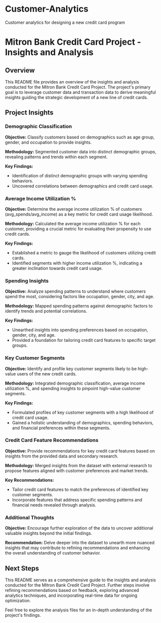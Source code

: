 # Customer-Analytics
Customer analytics for designing a new credit card program

# Mitron Bank Credit Card Project - Insights and Analysis

## Overview

This README file provides an overview of the insights and analysis conducted for the Mitron Bank Credit Card Project. The project's primary goal is to leverage customer data and transaction data to derive meaningful insights guiding the strategic development of a new line of credit cards.

## Project Insights

### Demographic Classification

**Objective:** Classify customers based on demographics such as age group, gender, and occupation to provide insights.

**Methodology:** Segmented customer data into distinct demographic groups, revealing patterns and trends within each segment.

**Key Findings:**
- Identification of distinct demographic groups with varying spending behaviors.
- Uncovered correlations between demographics and credit card usage.

### Average Income Utilization %

**Objective:** Determine the average income utilization % of customers (avg_spends/avg_income) as a key metric for credit card usage likelihood.

**Methodology:** Calculated the average income utilization % for each customer, providing a crucial metric for evaluating their propensity to use credit cards.

**Key Findings:**
- Established a metric to gauge the likelihood of customers utilizing credit cards.
- Identified segments with higher income utilization %, indicating a greater inclination towards credit card usage.

### Spending Insights

**Objective:** Analyze spending patterns to understand where customers spend the most, considering factors like occupation, gender, city, and age.

**Methodology:** Mapped spending patterns against demographic factors to identify trends and potential correlations.

**Key Findings:**
- Unearthed insights into spending preferences based on occupation, gender, city, and age.
- Provided a foundation for tailoring credit card features to specific target groups.

### Key Customer Segments

**Objective:** Identify and profile key customer segments likely to be high-value users of the new credit cards.

**Methodology:** Integrated demographic classification, average income utilization %, and spending insights to pinpoint high-value customer segments.

**Key Findings:**
- Formulated profiles of key customer segments with a high likelihood of credit card usage.
- Gained a holistic understanding of demographics, spending behaviors, and financial preferences within these segments.

### Credit Card Feature Recommendations

**Objective:** Provide recommendations for key credit card features based on insights from the provided data and secondary research.

**Methodology:** Merged insights from the dataset with external research to propose features aligned with customer preferences and market trends.

**Key Recommendations:**
- Tailor credit card features to match the preferences of identified key customer segments.
- Incorporate features that address specific spending patterns and financial needs revealed through analysis.

### Additional Thoughts

**Objective:** Encourage further exploration of the data to uncover additional valuable insights beyond the initial findings.

**Recommendation:** Delve deeper into the dataset to unearth more nuanced insights that may contribute to refining recommendations and enhancing the overall understanding of customer behavior.

## Next Steps

This README serves as a comprehensive guide to the insights and analysis conducted for the Mitron Bank Credit Card Project. Further steps involve refining recommendations based on feedback, exploring advanced analytics techniques, and incorporating real-time data for ongoing optimization.

Feel free to explore the analysis files for an in-depth understanding of the project's findings.

